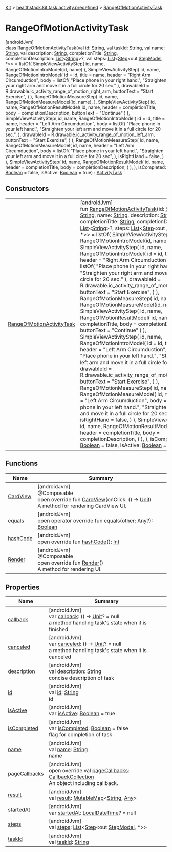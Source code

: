 
[Kit](../../../kit.html) > [healthstack.kit.task.activity.predefined](../index.html) > [RangeOfMotionActivityTask](index.html)



# RangeOfMotionActivityTask



[androidJvm]\
class [RangeOfMotionActivityTask](index.html)(val id: [String](https://kotlinlang.org/api/latest/jvm/stdlib/kotlin/-string/index.html), val taskId: [String](https://kotlinlang.org/api/latest/jvm/stdlib/kotlin/-string/index.html), val name: [String](https://kotlinlang.org/api/latest/jvm/stdlib/kotlin/-string/index.html), val description: [String](https://kotlinlang.org/api/latest/jvm/stdlib/kotlin/-string/index.html), completionTitle: [String](https://kotlinlang.org/api/latest/jvm/stdlib/kotlin/-string/index.html), completionDescription: [List](https://kotlinlang.org/api/latest/jvm/stdlib/kotlin.collections/-list/index.html)&lt;[String](https://kotlinlang.org/api/latest/jvm/stdlib/kotlin/-string/index.html)&gt;?, val steps: [List](https://kotlinlang.org/api/latest/jvm/stdlib/kotlin.collections/-list/index.html)&lt;[Step](../../healthstack.kit.task.base/-step/index.html)&lt;out [StepModel](../../healthstack.kit.task.base/-step-model/index.html), *&gt;&gt; = listOf(
        SimpleViewActivityStep(
            id, name, RangeOfMotionIntroModel(id, name)
        ),
        SimpleViewActivityStep(
            id,
            name,
            RangeOfMotionIntroModel(
                id = id,
                title = name,
                header = &quot;Right Arm Circumduction&quot;,
                body = listOf(
                    &quot;Place phone in your right hand.&quot;,
                    &quot;Straighten your right arm and move it in a full circle for 20 sec.&quot;
                ),
                drawableId = R.drawable.ic_activity_range_of_motion_right_arm,
                buttonText = &quot;Start Exercise&quot;,
            )
        ),
        RangeOfMotionMeasureStep(
            id, name, RangeOfMotionMeasureModel(id, name),
        ),
        SimpleViewActivityStep(
            id,
            name,
            RangeOfMotionResultModel(
                id,
                name,
                header = completionTitle,
                body = completionDescription,
                buttonText = &quot;Continue&quot;
            )
        ),
        SimpleViewActivityStep(
            id,
            name,
            RangeOfMotionIntroModel(
                id = id,
                title = name,
                header = &quot;Left Arm Circumduction&quot;,
                body = listOf(
                    &quot;Place phone in your left hand.&quot;,
                    &quot;Straighten your left arm and move it in a full circle for 20 sec.&quot;,
                ),
                drawableId = R.drawable.ic_activity_range_of_motion_left_arm,
                buttonText = &quot;Start Exercise&quot;,
            )
        ),
        RangeOfMotionMeasureStep(
            id,
            name,
            RangeOfMotionMeasureModel(
                id,
                name,
                header = &quot;Left Arm Circumduction&quot;,
                body = listOf(
                    &quot;Place phone in your left hand.&quot;,
                    &quot;Straighten your left arm and move it in a full circle for 20 sec&quot;,
                ),
                isRightHand = false,
            )
        ),
        SimpleViewActivityStep(
            id,
            name,
            RangeOfMotionResultModel(
                id,
                name,
                header = completionTitle,
                body = completionDescription,
            )
        ),
    ), isCompleted: [Boolean](https://kotlinlang.org/api/latest/jvm/stdlib/kotlin/-boolean/index.html) = false, isActive: [Boolean](https://kotlinlang.org/api/latest/jvm/stdlib/kotlin/-boolean/index.html) = true) : [ActivityTask](../../healthstack.kit.task.activity/-activity-task/index.html)



## Constructors


| | |
|---|---|
| [RangeOfMotionActivityTask](-range-of-motion-activity-task.html) | [androidJvm]<br>fun [RangeOfMotionActivityTask](-range-of-motion-activity-task.html)(id: [String](https://kotlinlang.org/api/latest/jvm/stdlib/kotlin/-string/index.html), taskId: [String](https://kotlinlang.org/api/latest/jvm/stdlib/kotlin/-string/index.html), name: [String](https://kotlinlang.org/api/latest/jvm/stdlib/kotlin/-string/index.html), description: [String](https://kotlinlang.org/api/latest/jvm/stdlib/kotlin/-string/index.html), completionTitle: [String](https://kotlinlang.org/api/latest/jvm/stdlib/kotlin/-string/index.html), completionDescription: [List](https://kotlinlang.org/api/latest/jvm/stdlib/kotlin.collections/-list/index.html)&lt;[String](https://kotlinlang.org/api/latest/jvm/stdlib/kotlin/-string/index.html)&gt;?, steps: [List](https://kotlinlang.org/api/latest/jvm/stdlib/kotlin.collections/-list/index.html)&lt;[Step](../../healthstack.kit.task.base/-step/index.html)&lt;out [StepModel](../../healthstack.kit.task.base/-step-model/index.html), *&gt;&gt; = listOf(         SimpleViewActivityStep(             id, name, RangeOfMotionIntroModel(id, name)         ),         SimpleViewActivityStep(             id,             name,             RangeOfMotionIntroModel(                 id = id,                 title = name,                 header = &quot;Right Arm Circumduction&quot;,                 body = listOf(                     &quot;Place phone in your right hand.&quot;,                     &quot;Straighten your right arm and move it in a full circle for 20 sec.&quot;                 ),                 drawableId = R.drawable.ic_activity_range_of_motion_right_arm,                 buttonText = &quot;Start Exercise&quot;,             )         ),         RangeOfMotionMeasureStep(             id, name, RangeOfMotionMeasureModel(id, name),         ),         SimpleViewActivityStep(             id,             name,             RangeOfMotionResultModel(                 id,                 name,                 header = completionTitle,                 body = completionDescription,                 buttonText = &quot;Continue&quot;             )         ),         SimpleViewActivityStep(             id,             name,             RangeOfMotionIntroModel(                 id = id,                 title = name,                 header = &quot;Left Arm Circumduction&quot;,                 body = listOf(                     &quot;Place phone in your left hand.&quot;,                     &quot;Straighten your left arm and move it in a full circle for 20 sec.&quot;,                 ),                 drawableId = R.drawable.ic_activity_range_of_motion_left_arm,                 buttonText = &quot;Start Exercise&quot;,             )         ),         RangeOfMotionMeasureStep(             id,             name,             RangeOfMotionMeasureModel(                 id,                 name,                 header = &quot;Left Arm Circumduction&quot;,                 body = listOf(                     &quot;Place phone in your left hand.&quot;,                     &quot;Straighten your left arm and move it in a full circle for 20 sec&quot;,                 ),                 isRightHand = false,             )         ),         SimpleViewActivityStep(             id,             name,             RangeOfMotionResultModel(                 id,                 name,                 header = completionTitle,                 body = completionDescription,             )         ),     ), isCompleted: [Boolean](https://kotlinlang.org/api/latest/jvm/stdlib/kotlin/-boolean/index.html) = false, isActive: [Boolean](https://kotlinlang.org/api/latest/jvm/stdlib/kotlin/-boolean/index.html) = true) |


## Functions


| Name | Summary |
|---|---|
| [CardView](-card-view.html) | [androidJvm]<br>@Composable<br>open override fun [CardView](-card-view.html)(onClick: () -&gt; [Unit](https://kotlinlang.org/api/latest/jvm/stdlib/kotlin/-unit/index.html))<br>A method for rendering CardView UI. |
| [equals](../../healthstack.kit.task.base/-task/equals.html) | [androidJvm]<br>open operator override fun [equals](../../healthstack.kit.task.base/-task/equals.html)(other: [Any](https://kotlinlang.org/api/latest/jvm/stdlib/kotlin/-any/index.html)?): [Boolean](https://kotlinlang.org/api/latest/jvm/stdlib/kotlin/-boolean/index.html) |
| [hashCode](../../healthstack.kit.task.base/-task/hash-code.html) | [androidJvm]<br>open override fun [hashCode](../../healthstack.kit.task.base/-task/hash-code.html)(): [Int](https://kotlinlang.org/api/latest/jvm/stdlib/kotlin/-int/index.html) |
| [Render](../../healthstack.kit.task.activity/-activity-task/-render.html) | [androidJvm]<br>@Composable<br>open override fun [Render](../../healthstack.kit.task.activity/-activity-task/-render.html)()<br>A method for rendering UI. |


## Properties


| Name | Summary |
|---|---|
| [callback](../../healthstack.kit.task.base/-task/callback.html) | [androidJvm]<br>var [callback](../../healthstack.kit.task.base/-task/callback.html): () -&gt; [Unit](https://kotlinlang.org/api/latest/jvm/stdlib/kotlin/-unit/index.html)? = null<br>a method handling task's state when it is finished |
| [canceled](../../healthstack.kit.task.base/-task/canceled.html) | [androidJvm]<br>var [canceled](../../healthstack.kit.task.base/-task/canceled.html): () -&gt; [Unit](https://kotlinlang.org/api/latest/jvm/stdlib/kotlin/-unit/index.html)? = null<br>a method handling task's state when it is canceled |
| [description](../../healthstack.kit.task.base/-task/description.html) | [androidJvm]<br>val [description](../../healthstack.kit.task.base/-task/description.html): [String](https://kotlinlang.org/api/latest/jvm/stdlib/kotlin/-string/index.html)<br>concise description of task |
| [id](../../healthstack.kit.task.base/-task/id.html) | [androidJvm]<br>val [id](../../healthstack.kit.task.base/-task/id.html): [String](https://kotlinlang.org/api/latest/jvm/stdlib/kotlin/-string/index.html)<br>id |
| [isActive](../../healthstack.kit.task.base/-task/is-active.html) | [androidJvm]<br>var [isActive](../../healthstack.kit.task.base/-task/is-active.html): [Boolean](https://kotlinlang.org/api/latest/jvm/stdlib/kotlin/-boolean/index.html) = true |
| [isCompleted](../../healthstack.kit.task.base/-task/is-completed.html) | [androidJvm]<br>var [isCompleted](../../healthstack.kit.task.base/-task/is-completed.html): [Boolean](https://kotlinlang.org/api/latest/jvm/stdlib/kotlin/-boolean/index.html) = false<br>flag for completion of task |
| [name](../../healthstack.kit.task.base/-task/name.html) | [androidJvm]<br>val [name](../../healthstack.kit.task.base/-task/name.html): [String](https://kotlinlang.org/api/latest/jvm/stdlib/kotlin/-string/index.html)<br>name |
| [pageCallbacks](../../healthstack.kit.task.activity/-activity-task/page-callbacks.html) | [androidJvm]<br>open override val [pageCallbacks](../../healthstack.kit.task.activity/-activity-task/page-callbacks.html): [CallbackCollection](../../healthstack.kit.task.base/-callback-collection/index.html)<br>An object including callback. |
| [result](../../healthstack.kit.task.activity/-activity-task/result.html) | [androidJvm]<br>val [result](../../healthstack.kit.task.activity/-activity-task/result.html): [MutableMap](https://kotlinlang.org/api/latest/jvm/stdlib/kotlin.collections/-mutable-map/index.html)&lt;[String](https://kotlinlang.org/api/latest/jvm/stdlib/kotlin/-string/index.html), [Any](https://kotlinlang.org/api/latest/jvm/stdlib/kotlin/-any/index.html)&gt; |
| [startedAt](../../healthstack.kit.task.activity/-activity-task/started-at.html) | [androidJvm]<br>var [startedAt](../../healthstack.kit.task.activity/-activity-task/started-at.html): [LocalDateTime](https://developer.android.com/reference/kotlin/java/time/LocalDateTime.html)? = null |
| [steps](../../healthstack.kit.task.base/-ordered-task/steps.html) | [androidJvm]<br>val [steps](../../healthstack.kit.task.base/-ordered-task/steps.html): [List](https://kotlinlang.org/api/latest/jvm/stdlib/kotlin.collections/-list/index.html)&lt;[Step](../../healthstack.kit.task.base/-step/index.html)&lt;out [StepModel](../../healthstack.kit.task.base/-step-model/index.html), *&gt;&gt; |
| [taskId](../../healthstack.kit.task.activity/-activity-task/task-id.html) | [androidJvm]<br>val [taskId](../../healthstack.kit.task.activity/-activity-task/task-id.html): [String](https://kotlinlang.org/api/latest/jvm/stdlib/kotlin/-string/index.html) |

